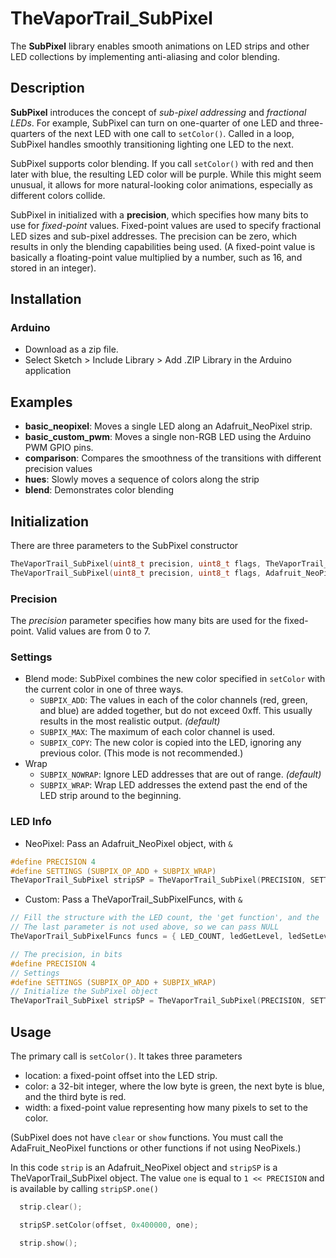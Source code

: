 # TheVaporTrail_SubPixel

The **SubPixel** library enables smooth animations on LED strips and other LED collections by implementing anti-aliasing and color blending.

## Description

**SubPixel** introduces the concept of _sub-pixel addressing_ and _fractional LEDs_. For example, SubPixel can turn on one-quarter of one LED and three-quarters of the next LED with one call to `setColor()`. Called in a loop, SubPixel handles smoothly transitioning lighting one LED to the next. 

SubPixel supports color blending. If you call `setColor()` with red and then later with blue, the resulting LED color will be purple. While this might seem unusual, it allows for more natural-looking color animations, especially as different colors collide.

SubPixel in initialized with a **precision**, which specifies how many bits to use for _fixed-point_ values. Fixed-point values are used to specify fractional LED sizes and sub-pixel addresses. The precision can be zero, which results in only the blending capabilities being used. (A fixed-point value is basically a floating-point value multiplied by a number, such as 16, and stored in an integer).


## Installation
### Arduino
+ Download as a zip file.
+ Select Sketch > Include Library > Add .ZIP Library in the Arduino application

## Examples
+ **basic_neopixel**: Moves a single LED along an Adafruit_NeoPixel strip.
+ **basic_custom_pwm**: Moves a single non-RGB LED using the Arduino PWM GPIO pins.
+ **comparison**: Compares the smoothness of the transitions with different precision values
+ **hues**: Slowly moves a sequence of colors along the strip
+ **blend**: Demonstrates color blending


## Initialization
There are three parameters to the SubPixel constructor
```c
TheVaporTrail_SubPixel(uint8_t precision, uint8_t flags, TheVaporTrail_SubPixelFuncs* params);
TheVaporTrail_SubPixel(uint8_t precision, uint8_t flags, Adafruit_NeoPixel* neopixels);
```
### Precision
The _precision_ parameter specifies how many bits are used for the fixed-point. Valid values are from 0 to 7. 
### Settings
* Blend mode: SubPixel combines the new color specified in `setColor` with the current color in one of three ways. 
  + `SUBPIX_ADD`: The values in each of the color channels (red, green, and blue) are added together, but do not exceed 0xff. This usually results in the most realistic output. _(default)_
  + `SUBPIX_MAX`: The maximum of each color channel is used.
  + `SUBPIX_COPY`: The new color is copied into the LED, ignoring any previous color. (This mode is not recommended.)
* Wrap
  + `SUBPIX_NOWRAP`: Ignore LED addresses that are out of range. _(default)_
  + `SUBPIX_WRAP`: Wrap LED addresses the extend past the end of the LED strip around to the beginning. 
### LED Info
* NeoPixel: Pass an Adafruit_NeoPixel object, with `&`
```c
#define PRECISION 4
#define SETTINGS (SUBPIX_OP_ADD + SUBPIX_WRAP)
TheVaporTrail_SubPixel stripSP = TheVaporTrail_SubPixel(PRECISION, SETTINGS, &strip);
```
* Custom: Pass a TheVaporTrail_SubPixelFuncs, with `&`
```c
// Fill the structure with the LED count, the 'get function', and the 'set function'
// The last parameter is not used above, so we can pass NULL
TheVaporTrail_SubPixelFuncs funcs = { LED_COUNT, ledGetLevel, ledSetLevel, NULL };

// The precision, in bits
#define PRECISION 4
// Settings
#define SETTINGS (SUBPIX_OP_ADD + SUBPIX_WRAP)
// Initialize the SubPixel object
TheVaporTrail_SubPixel stripSP = TheVaporTrail_SubPixel(PRECISION, SETTINGS, &funcs);
```

## Usage
The primary call is `setColor()`. It takes three parameters
* location: a fixed-point offset into the LED strip.
* color: a 32-bit integer, where the low byte is green, the next byte is blue, and the third byte is red.
* width: a fixed-point value representing how many pixels to set to the color. 

(SubPixel does not have `clear` or `show` functions. You must call the AdaFruit_NeoPixel functions or other functions if not using NeoPixels.)

In this code `strip` is an Adafruit_NeoPixel object and `stripSP` is a TheVaporTrail_SubPixel object. The value `one` is equal to `1 << PRECISION` and is available by calling `stripSP.one()`

```c
  strip.clear();

  stripSP.setColor(offset, 0x400000, one);

  strip.show();
```

